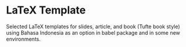 # LaTeX Template

Selected LaTeX templates for slides, article, and book (Tufte book style) using Bahasa Indonesia as an option in babel package and in some new environments.
